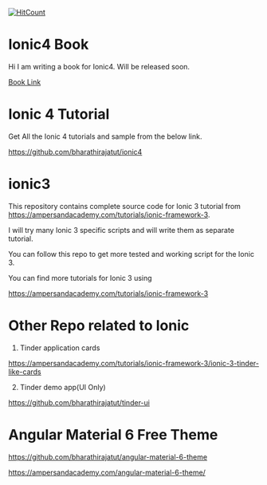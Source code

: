 [![HitCount](http://hits.dwyl.io/{username}/{project}.svg)](http://hits.dwyl.io/{username}/{project})

# Ionic4 Book

Hi I am writing a book for Ionic4. Will be released soon.

<a href="https://ampersandacademy.com/publications/">Book Link</a>

# Ionic 4 Tutorial

Get All the Ionic 4 tutorials and sample from the below link.

https://github.com/bharathirajatut/ionic4

# ionic3

This repository contains complete source code for Ionic 3 tutorial from https://ampersandacademy.com/tutorials/ionic-framework-3.

I will try many Ionic 3 specific scripts and will write them as separate tutorial.

You can follow this repo to get more tested and working script for the Ionic 3.

You can find more tutorials for Ionic 3 using

https://ampersandacademy.com/tutorials/ionic-framework-3


# Other Repo related to Ionic

1. Tinder application cards 

https://ampersandacademy.com/tutorials/ionic-framework-3/ionic-3-tinder-like-cards


2. Tinder demo app(UI Only)

https://github.com/bharathirajatut/tinder-ui


# Angular Material 6 Free Theme

https://github.com/bharathirajatut/angular-material-6-theme

https://ampersandacademy.com/angular-material-6-theme/

